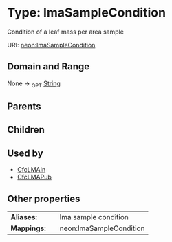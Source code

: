 
# Type: lmaSampleCondition


Condition of a leaf mass per area sample

URI: [neon:lmaSampleCondition](https://data.neonscience.org/lmaSampleCondition)


## Domain and Range

None ->  <sub>OPT</sub> [String](types/String.md)

## Parents


## Children


## Used by

 * [CfcLMAIn](CfcLMAIn.md)
 * [CfcLMAPub](CfcLMAPub.md)

## Other properties

|  |  |  |
| --- | --- | --- |
| **Aliases:** | | lma sample condition |
| **Mappings:** | | neon:lmaSampleCondition |

